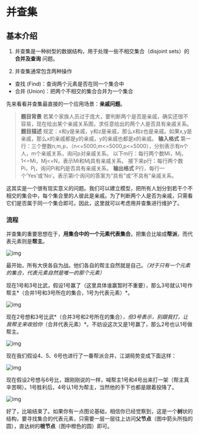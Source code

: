 # 并查集

## 基本介绍

1. 并查集是一种树型的数据结构，用于处理一些不相交集合（disjoint sets）的 **合并及查询** 问题。

2. 并查集通常包含两种操作

- 查找 (Find)：查询两个元素是否在同一个集合中
- 合并 (Union)：把两个不相交的集合合并为一个集合

先来看看并查集最直接的一个应用场景：**亲戚问题**。

> **题目背景**
> 若某个家族人员过于庞大，要判断两个是否是亲戚，确实还很不容易，现在给出某个亲戚关系图，求任意给出的两个人是否具有亲戚关系。
> **题目描述**
> 规定：x和y是亲戚，y和z是亲戚，那么x和z也是亲戚。如果x,y是亲戚，那么x的亲戚都是y的亲戚，y的亲戚也都是x的亲戚。
> **输入格式**
> 第一行：三个整数n,m,p，（n<=5000,m<=5000,p<=5000），分别表示有n个人，m个亲戚关系，询问p对亲戚关系。
> 以下m行：每行两个数Mi，Mj，1<=Mi，Mj<=N，表示Mi和Mj具有亲戚关系。
> 接下来p行：每行两个数Pi，Pj，询问Pi和Pj是否具有亲戚关系。
> **输出格式**
> P行，每行一个’Yes’或’No’。表示第i个询问的答案为“具有”或“不具有”亲戚关系。

这其实是一个很有现实意义的问题。我们可以建立模型，把所有人划分到若干个不相交的集合中，每个集合里的人彼此是亲戚。为了判断两个人是否为亲戚，只需看它们是否属于同一个集合即可。因此，这里就可以考虑用并查集进行维护了。

### 流程

并查集的重要思想在于，**用集合中的一个元素代表集合**。把集合比喻成**帮派**，而代表元素则是**帮主**。

![img](https://pic4.zhimg.com/80/v2-09fa3fa35e5411444b327d9cb9a31057_720w.webp)

最开始，所有大侠各自为战。他们各自的帮主自然就是自己。*（对于只有一个元素的集合，代表元素自然是唯一的那个元素）*

现在1号和3号比武，假设1号赢了（这里具体谁赢暂时不重要），那么3号就认1号作帮主*（合并1号和3号所在的集合，1号为代表元素）*。

![img](https://pic4.zhimg.com/80/v2-3bf6c1a6ecf87fa93f4dbab2012446c7_720w.webp)

现在2号想和3号比武*（合并3号和2号所在的集合）*，但3号表示，别跟我打，让我帮主来收拾你*（合并代表元素）*。不妨设这次又是1号赢了，那么2号也认1号做帮主。

![img](https://pic4.zhimg.com/80/v2-be12a6c795572d2acd77dcd49de35127_720w.webp)

现在我们假设4、5、6号也进行了一番帮派合并，江湖局势变成下面这样：

![img](https://pic1.zhimg.com/80/v2-3c353bc781c7f3553079d541a9cfdc28_720w.webp)

现在假设2号想与6号比，跟刚刚说的一样，喊帮主1号和4号出来打一架（帮主真辛苦啊）。1号胜利后，4号认1号为帮主，当然他的手下也都是跟着投降了。

![img](https://pic3.zhimg.com/80/v2-6362d8b13705d5ba17b19cdeee453022_720w.webp)

好了，比喻结束了。如果你有一点图论基础，相信你已经觉察到，这是一个**树**状的结构，要寻找集合的代表元素，只需要一层一层往上访问**父节点**（图中箭头所指的圆），直达树的**根节点**（图中橙色的圆）即可。





















